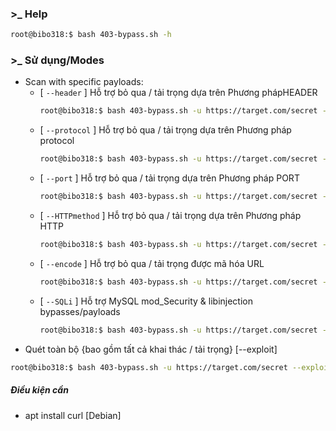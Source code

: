 ### >_ Help
```bash
root@bibo318:$ bash 403-bypass.sh -h
```

### >_ Sử dụng/Modes

- Scan with specific payloads:
  * [ `--header` ] Hỗ trợ bỏ qua / tải trọng dựa trên Phương phápHEADER 
    ```bash
    root@bibo318:$ bash 403-bypass.sh -u https://target.com/secret --header
    ```
  * [ `--protocol` ]  Hỗ trợ bỏ qua / tải trọng dựa trên Phương pháp protocol
    ```bash
    root@bibo318:$ bash 403-bypass.sh -u https://target.com/secret --protocol
    ```
  * [ `--port` ] Hỗ trợ bỏ qua / tải trọng dựa trên Phương pháp PORT
    ```bash
    root@bibo318:$ bash 403-bypass.sh -u https://target.com/secret --port
    ```
  * [ `--HTTPmethod` ] Hỗ trợ bỏ qua / tải trọng dựa trên Phương pháp HTTP
    ```bash
    root@bibo318:$ bash 403-bypass.sh -u https://target.com/secret --HTTPmethod
    ```
  * [ `--encode` ] Hỗ trợ bỏ qua / tải trọng được mã hóa URL
    ```bash
    root@bibo318:$ bash 403-bypass.sh -u https://target.com/secret --encode
    ```
  * [ `--SQLi` ] Hỗ trợ MySQL mod_Security & libinjection bypasses/payloads 
    ```bash
    root@bibo318:$ bash 403-bypass.sh -u https://target.com/secret --SQLi
    ```
- Quét toàn bộ {bao gồm tất cả khai thác / tải trọng} [--exploit]
```bash
root@bibo318:$ bash 403-bypass.sh -u https://target.com/secret --exploit
```

##### Điều kiện cần
- apt install curl [Debian]

